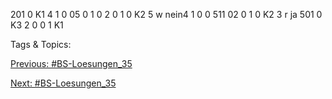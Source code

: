 201 0 K1
4 1 0 05 0 1 0 2 0 1 0 K2
5 w nein4 1 0 0 511 02 0 1 0 K2
3 r ja 501 0 K3
2 0 0 1 K1

   Tags & Topics:
   

[Previous: #BS-Loesungen_35](BS-Loesungen_35.md)

[Next: #BS-Loesungen_35](BS-Loesungen_35.md)